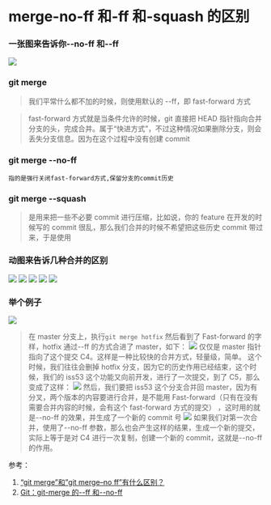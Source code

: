 # merge-no-ff 和-ff 和-squash 的区别
### 一张图来告诉你--no-ff 和--ff
![](https://chao31.github.io/pics/img/b6.png)

### git merge
> 我们平常什么都不加的时候，则使用默认的 --ff，即 fast-forward 方式

> fast-forward 方式就是当条件允许的时候，git 直接把 HEAD 指针指向合并分支的头，完成合并。属于“快进方式”，不过这种情况如果删除分支，则会丢失分支信息。因为在这个过程中没有创建 commit

### git merge --no-ff
```
指的是强行关闭fast-forward方式,保留分支的commit历史
```

### git merge --squash

> 是用来把一些不必要 commit 进行压缩，比如说，你的 feature 在开发的时候写的 commit 很乱，那么我们合并的时候不希望把这些历史 commit 带过来，于是使用


### 动图来告诉几种合并的区别
![](https://chao31.github.io/pics/img/b1.gif)
![](https://chao31.github.io/pics/img/b2.gif)
![](https://chao31.github.io/pics/img/b3.gif)
![](https://chao31.github.io/pics/img/b4.gif)
![](https://chao31.github.io/pics/img/b5.png)

### 举个例子
![](https://chao31.github.io/pics/img/a1.png)
> 在 master 分支上，执行`git merge hotfix`
> 然后看到了 Fast-forward 的字样，hotfix 通过--ff 的方式合进了 master，如下：
![](https://chao31.github.io/pics/img/a2.png)
> 仅仅是 master 指针指向了这个提交 C4。这样是一种比较快的合并方式，轻量级，简单。
> 这个时候，我们往往会删掉 hotfix 分支，因为它的历史作用已经结束，这个时候，我们的 iss53 这个功能又向前开发，进行了一次提交，到了 C5，那么变成了这样：
![](https://chao31.github.io/pics/img/a3.png)
> 然后，我们要把 iss53 这个分支合并回 master，因为有分叉，两个版本的内容要进行合并，是不能用 Fast-forward（只有在没有需要合并内容的时候，会有这个 fast-forward 方式的提交） ，这时用的就是--no-ff 的效果，并生成了一个新的 commit 号
![](https://chao31.github.io/pics/img/a4.png)
> 如果我们对第一次合并，使用了--no-ff 参数，那么也会产生这样的结果，生成一个新的提交，实际上等于是对 C4 进行一次复制，创建一个新的 commit，这就是--no-ff 的作用。

参考：
1. [“git merge”和”git merge–no ff”有什么区别？](https://www.codenong.com/9069061/)
2. [Git：git-merge 的--ff 和--no-ff](https://blog.csdn.net/chaiyu2002/article/details/81020370)

